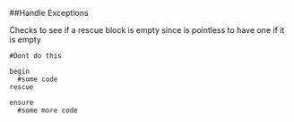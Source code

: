 ##Handle Exceptions

Checks to see if a rescue block is empty since is pointless to have one if it is empty

```
#Dont do this

begin
  #some code
rescue

ensure
  #some more code
```